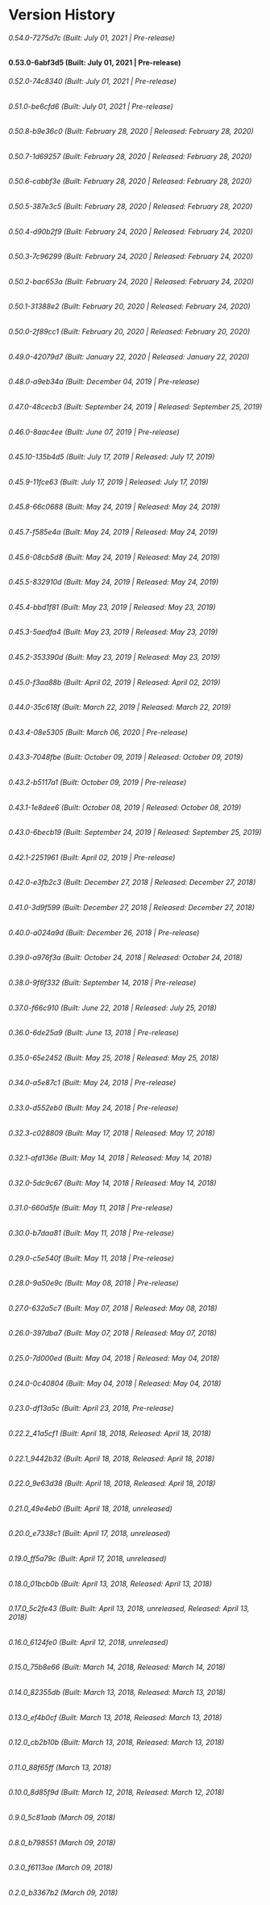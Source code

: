 # Version History


###### 0.54.0-7275d7c (Built: July 01, 2021 | Pre-release)

#### 0.53.0-6abf3d5 (Built: July 01, 2021 | Pre-release)

###### 0.52.0-74c8340 (Built: July 01, 2021 | Pre-release)

###### 0.51.0-be6cfd6 (Built: July 01, 2021 | Pre-release)

###### 0.50.8-b9e36c0 (Built: February 28, 2020 | Released: February 28, 2020)

###### 0.50.7-1d69257 (Built: February 28, 2020 | Released: February 28, 2020)

###### 0.50.6-cabbf3e (Built: February 28, 2020 | Released: February 28, 2020)

###### 0.50.5-387e3c5 (Built: February 28, 2020 | Released: February 28, 2020)

###### 0.50.4-d90b2f9 (Built: February 24, 2020 | Released: February 24, 2020)

###### 0.50.3-7c96299 (Built: February 24, 2020 | Released: February 24, 2020)

###### 0.50.2-bac653a (Built: February 24, 2020 | Released: February 24, 2020)

###### 0.50.1-31388e2 (Built: February 20, 2020 | Released: February 24, 2020)

###### 0.50.0-2f89cc1 (Built: February 20, 2020 | Released: February 20, 2020)

###### 0.49.0-42079d7 (Built: January 22, 2020 | Released: January 22, 2020)

###### 0.48.0-a9eb34a (Built: December 04, 2019 | Pre-release)

###### 0.47.0-48cecb3 (Built: September 24, 2019 | Released: September 25, 2019)

###### 0.46.0-8aac4ee (Built: June 07, 2019 | Pre-release)

###### 0.45.10-135b4d5 (Built: July 17, 2019 | Released: July 17, 2019)

###### 0.45.9-11fce63 (Built: July 17, 2019 | Released: July 17, 2019)

###### 0.45.8-66c0688 (Built: May 24, 2019 | Released: May 24, 2019)

###### 0.45.7-f585e4a (Built: May 24, 2019 | Released: May 24, 2019)

###### 0.45.6-08cb5d8 (Built: May 24, 2019 | Released: May 24, 2019)

###### 0.45.5-832910d (Built: May 24, 2019 | Released: May 24, 2019)

###### 0.45.4-bbd1f81 (Built: May 23, 2019 | Released: May 23, 2019)

###### 0.45.3-5aedfa4 (Built: May 23, 2019 | Released: May 23, 2019)

###### 0.45.2-353390d (Built: May 23, 2019 | Released: May 23, 2019)

###### 0.45.0-f3aa88b (Built: April 02, 2019 | Released: April 02, 2019)

###### 0.44.0-35c618f (Built: March 22, 2019 | Released: March 22, 2019)

###### 0.43.4-08e5305 (Built: March 06, 2020 | Pre-release)

###### 0.43.3-7048fbe (Built: October 09, 2019 | Released: October 09, 2019)

###### 0.43.2-b5117a1 (Built: October 09, 2019 | Pre-release)

###### 0.43.1-1e8dee6 (Built: October 08, 2019 | Released: October 08, 2019)

###### 0.43.0-6becb19 (Built: September 24, 2019 | Released: September 25, 2019)

###### 0.42.1-2251961 (Built: April 02, 2019 | Pre-release)

###### 0.42.0-e3fb2c3 (Built: December 27, 2018 | Released: December 27, 2018)

###### 0.41.0-3d9f599 (Built: December 27, 2018 | Released: December 27, 2018)

###### 0.40.0-a024a9d (Built: December 26, 2018 | Pre-release)

###### 0.39.0-a976f3a (Built: October 24, 2018 | Released: October 24, 2018)

###### 0.38.0-9f6f332 (Built: September 14, 2018 | Pre-release)

###### 0.37.0-f66c910 (Built: June 22, 2018 | Released: July 25, 2018)

###### 0.36.0-6de25a9 (Built: June 13, 2018 | Pre-release)

###### 0.35.0-65e2452 (Built: May 25, 2018 | Released: May 25, 2018)

###### 0.34.0-a5e87c1 (Built: May 24, 2018 | Pre-release)

###### 0.33.0-d552eb0 (Built: May 24, 2018 | Pre-release)

###### 0.32.3-c028809 (Built: May 17, 2018 | Released: May 17, 2018)

###### 0.32.1-afd136e (Built: May 14, 2018 | Released: May 14, 2018)

###### 0.32.0-5dc9c67 (Built: May 14, 2018 | Released: May 14, 2018)

###### 0.31.0-660d5fe (Built: May 11, 2018 | Pre-release)

###### 0.30.0-b7daa81 (Built: May 11, 2018 | Pre-release)

###### 0.29.0-c5e540f (Built: May 11, 2018 | Pre-release)

###### 0.28.0-9a50e9c (Built: May 08, 2018 | Pre-release)

###### 0.27.0-632a5c7 (Built: May 07, 2018 | Released: May 08, 2018)

###### 0.26.0-397dba7 (Built: May 07, 2018 | Released: May 07, 2018)

###### 0.25.0-7d000ed (Built: May 04, 2018 | Released: May 04, 2018)

###### 0.24.0-0c40804 (Built: May 04, 2018 | Released: May 04, 2018)

###### 0.23.0-df13a5c (Built: April 23, 2018, Pre-release)

###### 0.22.2_41a5cf1 (Built: April 18, 2018, Released: April 18, 2018)

###### 0.22.1_9442b32 (Built: April 18, 2018, Released: April 18, 2018)

###### 0.22.0_9e63d38 (Built: April 18, 2018, Released: April 18, 2018)

###### 0.21.0_49e4eb0 (Built: April 18, 2018, unreleased)

###### 0.20.0_e7338c1 (Built: April 17, 2018, unreleased)

###### 0.19.0_ff5a79c (Built: April 17, 2018, unreleased)

###### 0.18.0_01bcb0b (Built: April 13, 2018, Released: April 13, 2018)

###### 0.17.0_5c2fe43 (Built: Built: April 13, 2018, unreleased, Released: April 13, 2018)

###### 0.16.0_6124fe0 (Built: April 12, 2018, unreleased)

###### 0.15.0_75b8e66 (Built: March 14, 2018, Released: March 14, 2018)

###### 0.14.0_82355db (Built: March 13, 2018, Released: March 13, 2018)

###### 0.13.0_ef4b0cf (Built: March 13, 2018, Released: March 13, 2018)

###### 0.12.0_cb2b10b (Built: March 13, 2018, Released: March 13, 2018)

###### 0.11.0_88f65ff (March 13, 2018)

###### 0.10.0_8d85f9d (Built: March 12, 2018, Released: March 12, 2018)

###### 0.9.0_5c81aab (March 09, 2018)

###### 0.8.0_b798551 (March 09, 2018)

###### 0.3.0_f6113ae (March 09, 2018)

###### 0.2.0_b3367b2 (March 09, 2018)
